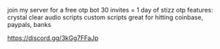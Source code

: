 join my server for a free otp bot
30 invites = 1 day of stizz otp 
features:
crystal clear audio scripts
custom scripts
great for hitting coinbase, paypals, banks




https://discord.gg/3kGg7FFaJp
